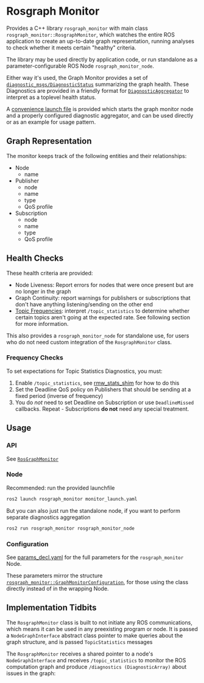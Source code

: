 # Rosgraph Monitor

Provides a C++ library `rosgraph_monitor` with main class `rosgraph_monitor::RosgraphMonitor`, which watches the entire ROS application to create an up-to-date graph representation, running analyses to check whether it meets certain "healthy" criteria.

The library may be used directly by application code, or run standalone as a parameter-configurable ROS Node `rosgraph_monitor_node`.

Either way it's used, the Graph Monitor provides a set of [`diagnostic_msgs/DiagnosticStatus`](https://docs.ros.org/en/rolling/p/diagnostic_msgs/msg/DiagnosticStatus.html) summarizing the graph health.
These Diagnostics are provided in a friendly format for [`DiagnosticAggregator`](https://docs.ros.org/en/rolling/p/diagnostic_aggregator/) to interpret as a toplevel health status.

A [convenience launch file](./launch/monitor_launch.yaml) is provided which starts the graph monitor node and a properly configured diagnostic aggregator, and can be used directly or as an example for usage pattern.

## Graph Representation

The monitor keeps track of the following entities and their relationships:

- Node
  - name
- Publisher
  - node
  - name
  - type
  - QoS profile
- Subscription
  - node
  - name
  - type
  - QoS profile

## Health Checks

These health criteria are provided:

- Node Liveness: Report errors for nodes that were once present but are no longer in the graph
- Graph Continuity: report warnings for publishers or subscriptions that don't have anything listening/sending on the other end
- [Topic Frequencies](#frequency-checks): interpret `/topic_statistics` to determine whether certain topics aren't going at the expected rate. See following section for more information.

This also provides a `rosgraph_monitor_node` for standalone use, for users who do not need custom integration of the `RosgraphMonitor` class.

### Frequency Checks

To set expectations for Topic Statistics Diagnostics, you must:

1. Enable `/topic_statistics`, see [rmw_stats_shim](../rmw_stats_shim/) for how to do this
1. Set the Deadline QoS policy on Publishers that should be sending at a fixed period (inverse of frequency)
1. You do _not_ need to set Deadline on Subscription or use `DeadlineMissed` callbacks. Repeat - Subscriptions **do not** need any special treatment.

## Usage

### API

See [`RosGraphMonitor`](./include/rosgraph_monitor/monitor.hpp#L99)

### Node

Recommended: run the provided launchfile

```bash
ros2 launch rosgraph_monitor monitor_launch.yaml
```

But you can also just run the standalone node, if you want to perform separate diagnostics aggregation

```bash
ros2 run rosgraph_monitor rosgraph_monitor_node
```

### Configuration

See [params_decl.yaml](./src/params_decl.yaml) for the full parameters for the `rosgraph_monitor` Node.

These parameters mirror the structure [`rosgraph_monitor::GraphMonitorConfiguration`](./include/rosgraph_monitor/monitor.hpp#L60), for those using the class directly instead of in the wrapping Node.

## Implementation Tidbits

The `RosgraphMonitor` class is built to not initiate any ROS communications, which means it can be used in any preexisting program or node.
It is passed a `NodeGraphInterface` abstract class pointer to make queries about the graph structure, and is passed `TopicStatistics` messages

The `RosgraphMonitor` receives a shared pointer to a node's `NodeGraphInterface` and receives `/topic_statistics` to monitor the ROS computation graph and produce `/diagnostics (DiagnosticArray)` about issues in the graph:

